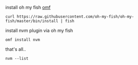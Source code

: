 install oh my fish [omf](https://github.com/oh-my-fish/oh-my-fish)

```fish
curl https://raw.githubusercontent.com/oh-my-fish/oh-my-fish/master/bin/install | fish
```

install nvm plugin via oh my fish

```fish
omf install nvm
```

that's all..

```fish
nvm --list
```
